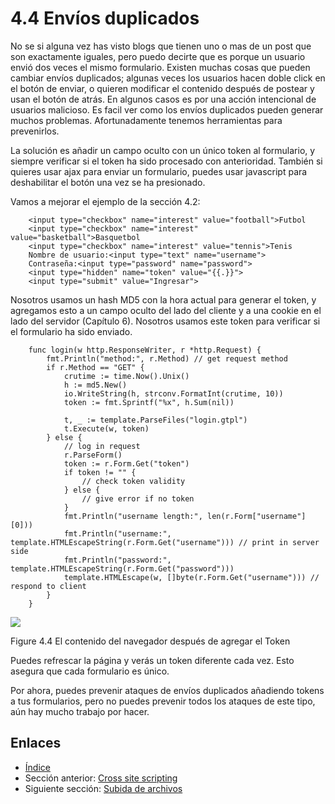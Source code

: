 # 4.4 Envíos duplicados

No se si alguna vez has visto blogs que tienen uno o mas de un post que son exactamente iguales, pero puedo decirte que es porque un usuario envió dos veces el mismo formulario. Existen muchas cosas que pueden cambiar envíos duplicados; algunas veces los usuarios hacen doble click en el botón de enviar, o quieren modificar el contenido después de postear y usan el botón de atrás. En algunos casos es por una acción intencional de usuarios malicioso. Es facil ver como los envíos duplicados pueden generar muchos problemas. Afortunadamente tenemos herramientas para prevenirlos.

La solución es añadir un campo oculto con un único token al formulario, y siempre verificar si el token ha sido procesado con anterioridad. También si quieres usar ajax para enviar un formulario, puedes usar javascript para deshabilitar el botón una vez se ha presionado.

Vamos a mejorar el ejemplo de la sección 4.2:

```
	<input type="checkbox" name="interest" value="football">Futbol
	<input type="checkbox" name="interest" value="basketball">Basquetbol
	<input type="checkbox" name="interest" value="tennis">Tenis
	Nombre de usuario:<input type="text" name="username">
	Contraseña:<input type="password" name="password">
	<input type="hidden" name="token" value="{{.}}">
	<input type="submit" value="Ingresar">
```

Nosotros usamos un hash MD5 con la hora actual para generar el token, y agregamos esto a un campo oculto del lado del cliente y a una cookie en el lado del servidor (Capítulo 6). Nosotros usamos este token para verificar si el formulario ha sido enviado.

```
	func login(w http.ResponseWriter, r *http.Request) {
    	fmt.Println("method:", r.Method) // get request method
    	if r.Method == "GET" {
        	crutime := time.Now().Unix()
        	h := md5.New()
        	io.WriteString(h, strconv.FormatInt(crutime, 10))
        	token := fmt.Sprintf("%x", h.Sum(nil))

        	t, _ := template.ParseFiles("login.gtpl")
        	t.Execute(w, token)
    	} else {
        	// log in request
        	r.ParseForm()
        	token := r.Form.Get("token")
        	if token != "" {
        	    // check token validity
        	} else {
        	    // give error if no token
        	}
        	fmt.Println("username length:", len(r.Form["username"][0]))
        	fmt.Println("username:", template.HTMLEscapeString(r.Form.Get("username"))) // print in server side
        	fmt.Println("password:", template.HTMLEscapeString(r.Form.Get("password")))
        	template.HTMLEscape(w, []byte(r.Form.Get("username"))) // respond to client
    	}
	}
```

![](images/4.4.token.png)

Figure 4.4 El contenido del navegador después de agregar el Token

Puedes refrescar la página y verás un token diferente cada vez. Esto asegura que cada formulario es único.

Por ahora, puedes prevenir ataques de envíos duplicados añadiendo tokens a tus formularios, pero no puedes prevenir todos los ataques de este tipo, aún hay mucho trabajo por hacer.

## Enlaces

* [Índice](preface.md)
* Sección anterior: [Cross site scripting](04.3.md)
* Siguiente sección: [Subida de archivos](04.5.md)
